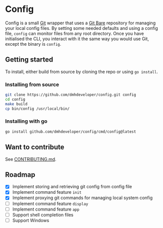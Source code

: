 # Config

Config is a small [Git][1] wrapper that uses a [Git Bare][2] repository for managing your local config files.
By setting some needed defaults and using a config file, `config` can monitor files from any root directory.
Once you have initialised the CLI, you interact with it the same way you would use Git, except the binary is `config`.

## Getting started

To install, either build from source by cloning the repo or using `go install`.

### Installing from source

```sh
git clone https://github.com/dmhdeveloper/config.git config
cd config
make build
cp bin/config /usr/local/bin/
```

### Installing with go

```sh
go install github.com/dmhdeveloper/config/cmd/config@latest
```

## Want to contribute

See [CONTRIBUTING.md][3].

## Roadmap

- [x] Implement storing and retrieving git config from config file
- [x] Implement command feature `init`
- [x] Implement proxying git commands for managing local system config
- [ ] Implement command feature `display`
- [ ] Implement command feature `app`
- [ ] Support shell completion files
- [ ] Support Windows

[1]: https://git-scm.com/
[2]: https://git-scm.com/docs/git-init#Documentation/git-init.txt---bare
[3]: ./CONTRIBUTING.md
